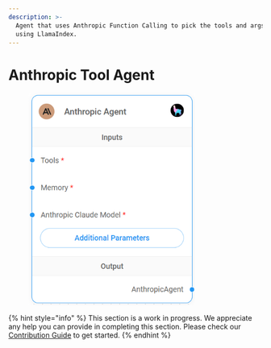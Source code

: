 ```yaml
---
description: >-
  Agent that uses Anthropic Function Calling to pick the tools and args to call
  using LlamaIndex.
---
```


# Anthropic Tool Agent

<figure><img src="../../../.gitbook/assets/image (33).png" alt="" width="330"><figcaption></figcaption></figure>

{% hint style="info" %}
This section is a work in progress. We appreciate any help you can provide in completing this section. Please check our [Contribution Guide](../../../CONTRIBUTING.md) to get started.
{% endhint %}
